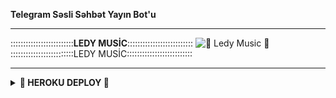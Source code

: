    **Telegram Səsli Səhbət Yayın  Bot'u**
 __________
:::::::::::::::::::::::::**LEDY MUSİC**::::::::::::::::::::::::::
![🍁 Ledy Music 🍁](https://telegra.ph/file/e669d8ec6be16f4b7cc39.jpg)
:::::::::::::::::::::::::LEDY MUSİC::::::::::::::::::::::::::

---------

<details>
<summary><b>🏹 HEROKU DEPLOY 🏹</b></summary>
<br>

[![Deploy](https://www.herokucdn.com/deploy/button.svg)](https://heroku.com/deploy?template=https://github.com/AzeMusic/LedyMusicBot)

  ------
<details>
<summary><b>📱 TELEGRAM 📱</b></summary>
<br>

 <a href="https://t.me/ledyplaylist"><img src="https://img.shields.io/badge/Kanal%20Channel%3F-blue?&style=flat-?&logo=telegram" width=220px></a></p>
  ------
  <a href="https://t.me/SOQrup"><img src="https://img.shields.io/badge/Dəstək%20Support%3F-blue?&style=?&logo=telegram" width=220px></a></p>
 __________________
 <details>
<summary><b>☘️ OWNER ☘️</b></summary>
<br>

[![MR AĞA](https://telegra.ph/file/d12e2aa72629dc7b5c59f.jpg)](https://t.me/Tenha055)


<details>
<summary><b>Credits</b></summary>
<br>

  •[``MR AĞA``](https://github.com/AzeMusic)•
  
